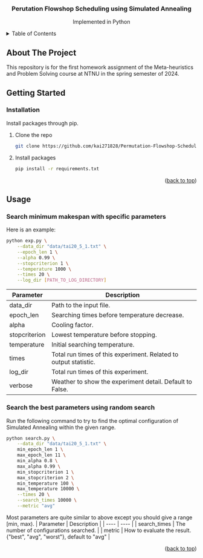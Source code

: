 <a name="readme-top"></a>

<!-- PROJECT SHIELDS -->
<!--
*** I'm using markdown "reference style" links for readability.
*** Reference links are enclosed in brackets [ ] instead of parentheses ( ).
*** See the bottom of this document for the declaration of the reference variables
*** for contributors-url, forks-url, etc. This is an optional, concise syntax you may use.
*** https://www.markdownguide.org/basic-syntax/#reference-style-links
-->
<!-- [![Contributors][contributors-shield]][contributors-url]
[![Forks][forks-shield]][forks-url]
[![Stargazers][stars-shield]][stars-url]
[![Issues][issues-shield]][issues-url]
[![MIT License][license-shield]][license-url]
[![LinkedIn][linkedin-shield]][linkedin-url] -->



<!-- PROJECT LOGO -->
<br />
<div align="center">
  <!-- <a href="https://github.com/kai271828">
    <img src="images/logo.png" alt="Logo" width="80" height="80">
  </a> -->

  <h3 align="center">Perutation Flowshop Scheduling using Simulated Annealing</h3>

  <p align="center">
    Implemented in Python
    <!-- <br />
    <a href="https://github.com/kai271828"><strong>Explore the docs »</strong></a>
    <br />
    <br />
    <a href="https://github.com/kai271828">View Demo</a>
    ·
    <a href="https://github.com/kai271828/.../issues">Report Bug</a>
    ·
    <a href="https://github.com/kai271828/.../issues">Request Feature</a>
  </p> -->
</div>



<!-- TABLE OF CONTENTS -->
<details>
  <summary>Table of Contents</summary>
  <ol>
    <li>
      <a href="#about-the-project">About The Project</a>
      <!-- <ul>
        <li><a href="#built-with">Built With</a></li>
      </ul> -->
    </li>
    <li>
      <a href="#getting-started">Getting Started</a>
      <ul>
        <!-- <li><a href="#prerequisites">Prerequisites</a></li> -->
        <!-- <li><a href="#installation">Installation</a></li> -->
      </ul>
    </li>
    <li>
      <a href="#usage">Usage</a>
      <ul>
        <li><a href="#search-minimum-makespan-with-specific-parameters">Search minimum makespan with specific parameters</a></li>
        <li><a href="#search-the-best-parameters-using-random-search">Search the best parameters using random search</a></li>
      </ul>
    </li>
    <!-- <li><a href="#roadmap">Roadmap</a></li>
    <li><a href="#contributing">Contributing</a></li>
    <li><a href="#license">License</a></li>
    <li><a href="#contact">Contact</a></li>
    <li><a href="#acknowledgments">Acknowledgments</a></li> -->
  </ol>
</details>



<!-- ABOUT THE PROJECT -->
## About The Project

<!-- [![Product Name Screen Shot][product-screenshot]](https://example.com)-->

This repository is for the first homework assignment of the Meta-heuristics and Problem Solving course at NTNU in the spring semester of 2024.



<!-- ### Built With -->

<!-- This section should list any major frameworks/libraries used to bootstrap your project. Leave any add-ons/plugins for the acknowledgements section. Here are a few examples. -->

<!-- * [![Python][Next.js]][Next-url]
* [![React][React.js]][React-url]
* [![Vue][Vue.js]][Vue-url]
* [![Angular][Angular.io]][Angular-url]
* [![Svelte][Svelte.dev]][Svelte-url]
* [![Laravel][Laravel.com]][Laravel-url]
* [![Bootstrap][Bootstrap.com]][Bootstrap-url]
* [![JQuery][JQuery.com]][JQuery-url]

<p align="right">(<a href="#readme-top">back to top</a>)</p> -->



<!-- GETTING STARTED -->
## Getting Started

<!-- This is an example of how you may give instructions on setting up your project locally.
To get a local copy up and running follow these simple example steps. -->

<!-- ### Prerequisites

Install packages through pip.
* pip
  ```sh
  pip install -r requirements.txt
  ``` -->

### Installation

Install packages through pip.

1. Clone the repo
   ```sh
   git clone https://github.com/kai271828/Permutation-Flowshop-Scheduling-using-Simulated-Annealing.git
   ```
2. Install packages
   ```sh
   pip install -r requirements.txt
   ```

<p align="right">(<a href="#readme-top">back to top</a>)</p>



<!-- USAGE EXAMPLES -->
## Usage

### Search minimum makespan with specific parameters
Here is an example:
```sh
python exp.py \
    --data_dir "data/tai20_5_1.txt" \
    --epoch_len 1 \
    --alpha 0.99 \
    --stopcriterion 1 \
    --temperature 1000 \
    --times 20 \
    --log_dir [PATH_TO_LOG_DIRECTORY]
```

|  Parameter   | Description  |
|  ----  | ----  |
| data_dir  | Path to the input file. |
| epoch_len  | Searching times before temperature decrease.  |
| alpha  | Cooling factor.  |
| stopcriterion  | Lowest temperature before stopping.  |
| temperature  | Initial searching temperature.  |
| times  | Total run times of this experiment. Related to output statistic. |
| log_dir  | Total run times of this experiment.  |
| verbose  | Weather to show the experiment detail. Default to False. |

### Search the best parameters using random search
Run the following command to try to find the optimal configuration of Simulated Annealing within the given range.
```sh
python search.py \
    --data_dir "data/tai20_5_1.txt" \
    min_epoch_len 1 \
    max_epoch_len 11 \
    min_alpha 0.8 \
    max_alpha 0.99 \
    min_stopcriterion 1 \
    max_stopcriterion 2 \
    min_temperature 100 \
    max_temperature 10000 \
    --times 20 \
    --search_times 10000 \
    --metric "avg"
```
Most parameters are quite similar to above except you should give a range [min, max).
|  Parameter   | Description  |
|  ----  | ----  |
| search_times  | The number of configurations searched. |
| metric  | How to evaluate the result. {"best", "avg", "worst"}, default to "avg"  |

<p align="right">(<a href="#readme-top">back to top</a>)</p>



<!-- ROADMAP -->
<!-- ## Roadmap

- [x] Add Changelog
- [x] Add back to top links
- [ ] Add Additional Templates w/ Examples
- [ ] Add "components" document to easily copy & paste sections of the readme
- [ ] Multi-language Support
    - [ ] Chinese
    - [ ] Spanish

See the [open issues](https://github.com/kai271828/Best-README-Template/issues) for a full list of proposed features (and known issues).

<p align="right">(<a href="#readme-top">back to top</a>)</p> -->



<!-- CONTRIBUTING -->
<!-- ## Contributing

Contributions are what make the open source community such an amazing place to learn, inspire, and create. Any contributions you make are **greatly appreciated**.

If you have a suggestion that would make this better, please fork the repo and create a pull request. You can also simply open an issue with the tag "enhancement".
Don't forget to give the project a star! Thanks again!

1. Fork the Project
2. Create your Feature Branch (`git checkout -b feature/AmazingFeature`)
3. Commit your Changes (`git commit -m 'Add some AmazingFeature'`)
4. Push to the Branch (`git push origin feature/AmazingFeature`)
5. Open a Pull Request

<p align="right">(<a href="#readme-top">back to top</a>)</p> -->



<!-- LICENSE -->
<!-- ## License

Distributed under the MIT License. See `LICENSE.txt` for more information.

<p align="right">(<a href="#readme-top">back to top</a>)</p> -->



<!-- CONTACT -->
<!-- ## Contact

Your Name - [@your_twitter](https://twitter.com/your_username) - email@example.com

Project Link: [https://github.com/your_username/repo_name](https://github.com/your_username/repo_name)

<p align="right">(<a href="#readme-top">back to top</a>)</p> -->



<!-- ACKNOWLEDGMENTS -->
<!-- ## Acknowledgments

Use this space to list resources you find helpful and would like to give credit to. I've included a few of my favorites to kick things off!

* [Choose an Open Source License](https://choosealicense.com)
* [GitHub Emoji Cheat Sheet](https://www.webpagefx.com/tools/emoji-cheat-sheet)
* [Malven's Flexbox Cheatsheet](https://flexbox.malven.co/)
* [Malven's Grid Cheatsheet](https://grid.malven.co/)
* [Img Shields](https://shields.io)
* [GitHub Pages](https://pages.github.com)
* [Font Awesome](https://fontawesome.com)
* [React Icons](https://react-icons.github.io/react-icons/search)

<p align="right">(<a href="#readme-top">back to top</a>)</p> -->



<!-- MARKDOWN LINKS & IMAGES -->
<!-- https://www.markdownguide.org/basic-syntax/#reference-style-links -->
<!-- [contributors-shield]: https://img.shields.io/github/contributors/kai271828/Best-README-Template.svg?style=for-the-badge
[contributors-url]: https://github.com/kai271828/Best-README-Template/graphs/contributors
[forks-shield]: https://img.shields.io/github/forks/kai271828/Best-README-Template.svg?style=for-the-badge
[forks-url]: https://github.com/kai271828/Best-README-Template/network/members
[stars-shield]: https://img.shields.io/github/stars/kai271828/Best-README-Template.svg?style=for-the-badge
[stars-url]: https://github.com/kai271828/Best-README-Template/stargazers
[issues-shield]: https://img.shields.io/github/issues/kai271828/Best-README-Template.svg?style=for-the-badge
[issues-url]: https://github.com/kai271828/Best-README-Template/issues
[license-shield]: https://img.shields.io/github/license/kai271828/Best-README-Template.svg?style=for-the-badge
[license-url]: https://github.com/kai271828/Best-README-Template/blob/master/LICENSE.txt
[linkedin-shield]: https://img.shields.io/badge/-LinkedIn-black.svg?style=for-the-badge&logo=linkedin&colorB=555
[linkedin-url]: https://linkedin.com/in/kai271828
[product-screenshot]: images/screenshot.png
[Next.js]: https://img.shields.io/badge/next.js-000000?style=for-the-badge&logo=nextdotjs&logoColor=white
[Next-url]: https://nextjs.org/
[React.js]: https://img.shields.io/badge/React-20232A?style=for-the-badge&logo=react&logoColor=61DAFB
[React-url]: https://reactjs.org/
[Vue.js]: https://img.shields.io/badge/Vue.js-35495E?style=for-the-badge&logo=vuedotjs&logoColor=4FC08D
[Vue-url]: https://vuejs.org/
[Angular.io]: https://img.shields.io/badge/Angular-DD0031?style=for-the-badge&logo=angular&logoColor=white
[Angular-url]: https://angular.io/
[Svelte.dev]: https://img.shields.io/badge/Svelte-4A4A55?style=for-the-badge&logo=svelte&logoColor=FF3E00
[Svelte-url]: https://svelte.dev/
[Laravel.com]: https://img.shields.io/badge/Laravel-FF2D20?style=for-the-badge&logo=laravel&logoColor=white
[Laravel-url]: https://laravel.com
[Bootstrap.com]: https://img.shields.io/badge/Bootstrap-563D7C?style=for-the-badge&logo=bootstrap&logoColor=white
[Bootstrap-url]: https://getbootstrap.com
[JQuery.com]: https://img.shields.io/badge/jQuery-0769AD?style=for-the-badge&logo=jquery&logoColor=white
[JQuery-url]: https://jquery.com  -->
